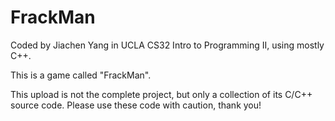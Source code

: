 # FrackMan
Coded by Jiachen Yang in UCLA CS32 Intro to Programming II, using mostly C++.

This is a game called "FrackMan".

This upload is not the complete project, but only a collection of its C/C++ source code. 
Please use these code with caution, thank you!
